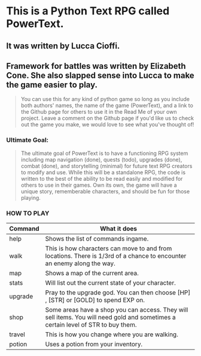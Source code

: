 # This is a Python Text RPG called PowerText.

## It was written by Lucca Cioffi.

## Framework for battles was written by Elizabeth Cone. She also slapped sense into Lucca to make the game easier to play.


> You can use this for any kind of python game so long as you include both authors' names, the name of the game (PowerText), and a link to the Github page for others to use it in the Read Me of your own project. Leave a comment on the Github page if you'd like us to check out the game you make, we would love to see what you've thought of!

### Ultimate Goal:
> The ultimate goal of PowerText is to have a functioning RPG system including map navigation (done), quests (todo), upgrades (done), combat (done), and storytelling (minimal) for future text RPG creators to modify and use. While this will be a standalone RPG, the code is written to the best of the ability to be read easily and modified for others to use in their games.
> Own its own, the game will have a unique story, rememberable characters, and should be fun for those playing.


### HOW TO PLAY

| Command | What it does |
| ------ | ------ |
| help | Shows the list of commands ingame.|
| walk | This is how characters can move to and from locations. There is 1/3rd of a chance to encounter an enemy along the way.|
| map | Shows a map of the current area.|
| stats | Will list out the current state of your character.|
| upgrade | Pray to the upgrade god. You can then choose [HP] , [STR] or [GOLD] to spend EXP on.|
| shop | Some areas have a shop you can access. They will sell items. You will need gold and sometimes a certain level of STR to buy them.|
| travel | This is how you change where you are walking.|
| potion | Uses a potion from your inventory.|
